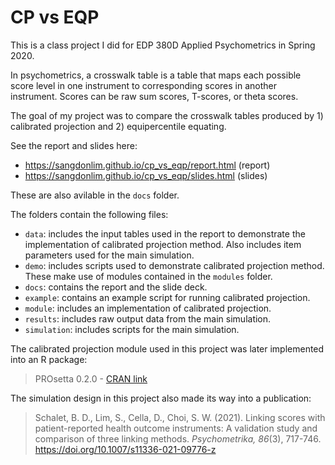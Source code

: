 # CP vs EQP

This is a class project I did for EDP 380D Applied Psychometrics in Spring 2020.

In psychometrics, a crosswalk table is a table that maps each possible score level in one instrument to corresponding scores in another instrument. Scores can be raw sum scores, T-scores, or theta scores.

The goal of my project was to compare the crosswalk tables produced by 1) calibrated projection and 2) equipercentile equating.

See the report and slides here:
- https://sangdonlim.github.io/cp_vs_eqp/report.html (report)
- https://sangdonlim.github.io/cp_vs_eqp/slides.html (slides)

These are also avilable in the `docs` folder.

The folders contain the following files:
- `data`: includes the input tables used in the report to demonstrate the implementation of calibrated projection method. Also includes item parameters used for the main simulation.
- `demo`: includes scripts used to demonstrate calibrated projection method. These make use of modules contained in the `modules` folder.
- `docs`: contains the report and the slide deck.
- `example`: contains an example script for running calibrated projection.
- `module`: includes an implementation of calibrated projection.
- `results`: includes raw output data from the main simulation.
- `simulation`: includes scripts for the main simulation.

The calibrated projection module used in this project was later implemented into an R package:
> PROsetta 0.2.0 - [CRAN link](https://CRAN.R-project.org/package=PROsetta)

The simulation design in this project also made its way into a publication:

> Schalet, B. D., Lim, S., Cella, D., Choi, S. W. (2021). Linking scores with patient-reported health outcome instruments: A validation study and comparison of three linking methods. *Psychometrika, 86*(3), 717-746. https://doi.org/10.1007/s11336-021-09776-z
